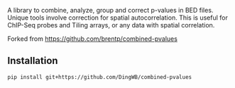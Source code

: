 A library to combine, analyze, group and correct p-values in BED files.
Unique tools involve correction for spatial autocorrelation.
This is useful for ChIP-Seq probes and Tiling arrays, or any data with spatial
correlation.

Forked from https://github.com/brentp/combined-pvalues

## Installation
```shell
pip install git+https://github.com/DingWB/combined-pvalues
```